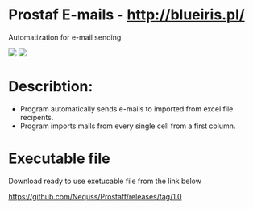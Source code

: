 # Prostaf E-mails - http://blueiris.pl/
Automatization for e-mail sending

  <img src="https://i.imgur.com/VBRWUgY.png"/>
  <img src="https://i.imgur.com/h5gnjEs.png"/>
          
# Describtion:
- Program automatically sends e-mails to imported from excel file recipents.
- Program imports mails from every single cell from a first column.

# Executable file
Download ready to use exetucable file from the link below

https://github.com/Nequss/Prostaff/releases/tag/1.0
